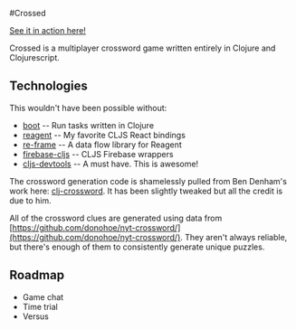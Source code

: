 #Crossed

[See it in action here!](http://crossed.lol)

Crossed is a multiplayer crossword game written entirely in Clojure and Clojurescript.

## Technologies

This wouldn't have been possible without:

* [boot](https://github.com/boot-clj/boot) -- Run tasks written in Clojure
* [reagent](https://github.com/reagent-project/reagent) -- My favorite CLJS React bindings
* [re-frame](https://github.com/Day8/re-frame) -- A data flow library for Reagent
* [firebase-cljs](https://github.com/degree9/firebase-cljs/) -- CLJS Firebase wrappers
* [cljs-devtools](https://github.com/binaryage/cljs-devtools) -- A must have. This is awesome!


The crossword generation code is shamelessly pulled from Ben Denham's work here: [clj-crossword](https://github.com/ben-denham/clj-crosswords). It has been slightly tweaked but all the credit is due to him.

All of the crossword clues are generated using data from [https://github.com/donohoe/nyt-crossword/](https://github.com/donohoe/nyt-crossword/). They aren't always reliable, but there's enough of them to consistently generate unique puzzles.

## Roadmap

* Game chat
* Time trial
* Versus
